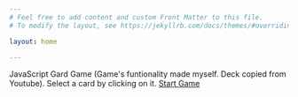 ```yaml
---
# Feel free to add content and custom Front Matter to this file.
# To modify the layout, see https://jekyllrb.com/docs/themes/#overriding-theme-defaults

layout: home

---
```


JavaScript Gard Game (Game's funtionality made myself. Deck copied from Youtube). 
Select a card by clicking on it.
[Start Game](/web/index.html)
